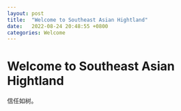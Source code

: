```yaml
---
layout: post
title:  "Welcome to Southeast Asian Hightland"
date:   2022-08-24 20:48:55 +0800
categories: Welcome
---
```


# Welcome to Southeast Asian Hightland

信任如树。